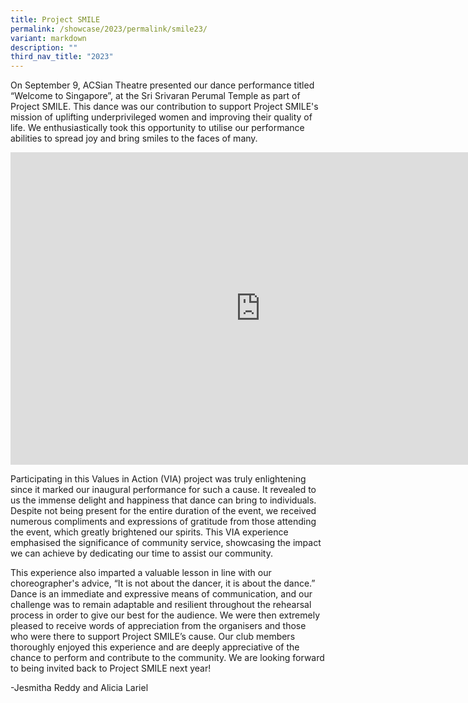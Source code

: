 ```yaml
---
title: Project SMILE
permalink: /showcase/2023/permalink/smile23/
variant: markdown
description: ""
third_nav_title: "2023"
---
```

On September 9, ACSian Theatre presented our dance performance titled “Welcome to Singapore”, at the Sri Srivaran Perumal Temple as part of Project SMILE. This dance was our contribution to support Project SMILE's mission of uplifting underprivileged women and improving their quality of life. We enthusiastically took this opportunity to utilise our performance abilities to spread joy and bring smiles to the faces of many.

<iframe allowfullscreen="true" height="500" width="800" frameborder="0" src="https://docs.google.com/presentation/d/e/2PACX-1vRvUzIqKms3eZmKW3aM1PZEHWpD9xWS-BPV_pZ9hMIan4Ms7LtvC5CtBJGDkzYr6qI4B9_K7vTCX0xy/embed?start=false&amp;loop=false&amp;delayms=3000"></iframe>

Participating in this Values in Action (VIA) project was truly enlightening since it marked our inaugural performance for such a cause. It revealed to us the immense delight and happiness that dance can bring to individuals. Despite not being present for the entire duration of the event, we received numerous compliments and expressions of gratitude from those attending the event, which greatly brightened our spirits. This VIA experience emphasised the significance of community service, showcasing the impact we can achieve by dedicating our time to assist our community.

This experience also imparted a valuable lesson in line with our choreographer's advice, “It is not about the dancer, it is about the dance.” Dance is an immediate and expressive means of communication, and our challenge was to remain adaptable and resilient throughout the rehearsal process in order to give our best for the audience. We were then extremely pleased to receive words of appreciation from the organisers and those who were there to support Project SMILE’s cause. Our club members thoroughly enjoyed this experience and are deeply appreciative of the chance to perform and contribute to the community. We are looking forward to being invited back to Project SMILE next year!

-Jesmitha Reddy and Alicia Lariel 
